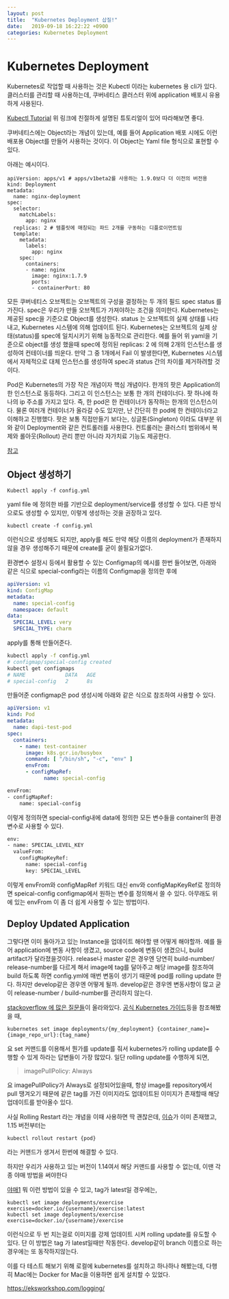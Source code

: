 ```yaml
---
layout: post
title:  "Kubernetes Deployment 삽질!"
date:   2019-09-18 16:22:22 +0900
categories: Kubernetes Deployment
---
```


# Kubernetes Deployment

Kubernetes로 작업할 때 사용하는 것은 Kubectl 이라는 kubernetes 용 cli가 있다. 클러스터를 관리할 때 사용하는데, 쿠버네티스 클러스터 위에 application 배포시 유용하게 사용된다.

[Kubectl Tutorial](https://kubectl.docs.kubernetes.io/pages/kubectl_book/getting_started.html) 위 링크에 친절하게 설명된 튜토리얼이 있어 따라해보면 좋다.

쿠버네티스에는 Object라는 개념이 있는데, 예를 들어 Application 배포 시에도 이런 배포용 Object를 만들어 사용하는 것이다. 이 Object는 Yaml file 형식으로 표현할 수 있다.

아래는 예시이다.
~~~
apiVersion: apps/v1 # apps/v1beta2를 사용하는 1.9.0보다 더 이전의 버전용
kind: Deployment
metadata:
  name: nginx-deployment
spec:
  selector:
    matchLabels:
      app: nginx
  replicas: 2 # 템플릿에 매칭되는 파드 2개를 구동하는 디플로이먼트임
  template:
    metadata:
      labels:
        app: nginx
    spec:
      containers:
      - name: nginx
        image: nginx:1.7.9
        ports:
        - containerPort: 80
~~~
모든 쿠버네티스 오브젝트는 오브젝트의 구성을 결정하는 두 개의 필드 spec status 를 가진다. spec은 우리가 만들 오브젝트가 가져야하는 조건을 의미한다. Kubernetes는 제공된 spec을 기준으로 Object를 생성한다. 
status 는 오브젝트의 실제 상태를 나타내고, Kubernetes 시스템에 의해 업데이트 된다. Kubernetes는 오브젝트의 실제 상태(status)를 spec에 일치시키기 위해 능동적으로 관리한다. 
예를 들어 위 yaml을 기준으로 object를 생성 했을때 spec에 정의된 replicas: 2 에 의해 2개의 인스턴스를 생성하여 컨테이너를 띄운다. 
만약 그 중 1개에서 Fail 이 발생한다면, Kubernetes 시스템에서 자체적으로 대체 인스턴스를 생성하여 spec과 status 간의 차이를 제거하려할 것이다.

Pod은 Kubernetes의 가장 작은 개념이자 핵심 개념이다. 한개의 팟은 Application의 한 인스턴스로 동등하다. 그리고 이 인스턴스는 보통 한 개의 컨테이너다. 팟 하나에 하나의 ip 주소를 가지고 있다. 
즉, 한 pod은 한 컨테이너가 동작하는 한개의 인스턴스이다. 물론 여러개 컨테이너가 올라갈 수도 있지만, 난 간단히 한 pod에 한 컨테이너라고 이해하고 진행했다. 팟은 보통 직접만들기 보다는, 싱글톤(Singleton) 이라도 대부분 위와 같이 Deployment와 같은 컨트롤러를 사용한다. 컨트롤러는 클러스터 범위에서 복제와 롤아웃(Rollout) 관리 뿐만 아니라 자가치료 기능도 제공한다. 

[참고](https://kubernetes.io/ko/docs/concepts/workloads/pods/pod/)

## Object 생성하기

~~~
Kubectl apply -f config.yml
~~~
yaml file 에 정의한 바를 기반으로 deployment/service를 생성할 수 있다. 다른 방식으로도 생성할 수 있지만, 이렇게 생성하는 것을 권장하고 있다.

~~~
kubectl create -f config.yml
~~~
이런식으로 생성해도 되지만, apply를 해도 만약 해당 이름의 deployment가 존재하지 않을 경우 생성해주기 때문에 create를 굳이 쓸필요가없다.

환경변수 설정시 등에서 활용할 수 있는 Configmap의 예시를 한번 들어보면, 아래와 같은 식으로 special-config라는 이름의 Configmap을 정의한 후에 

~~~yaml
apiVersion: v1
kind: ConfigMap
metadata:
  name: special-config
  namespace: default
data:
  SPECIAL_LEVEL: very
  SPECIAL_TYPE: charm
~~~
apply를 통해 만들어준다.
~~~bash
kubectl apply -f config.yml
# configmap/special-config created
kubectl get configmaps
# NAME             DATA   AGE
# special-config   2      8s
~~~
만들어준 configmap은 pod 생성시에 아래와 같은 식으로 참조하여 사용할 수 있다.
~~~yaml
apiVersion: v1
kind: Pod
metadata:
  name: dapi-test-pod
spec:
  containers:
    - name: test-container
      image: k8s.gcr.io/busybox
      command: [ "/bin/sh", "-c", "env" ]
      envFrom:
      - configMapRef:
	  		name: special-config
~~~

~~~bash
envFrom:
- configMapRef:
	name: special-config
~~~
이렇게 정의하면 special-config내에 data에 정의한 모든 변수들을 container의 환경변수로 사용할 수 있다.
~~~bash
env:
- name: SPECIAL_LEVEL_KEY
  valueFrom:
    configMapKeyRef:
      name: special-config
      key: SPECIAL_LEVEL
~~~
이렇게 envFrom와 configMapRef 키워드 대신 env와 configMapKeyRef로 정의하면 speical-config configmap에서 원하는 변수를 정의해서 쓸 수 있다. 아무래도 위에 있는 envFrom 이 좀 더 쉽게 사용할 수 있는 방법이다.

## Deploy Updated Application

그렇다면 이미 돌아가고 있는 Instance을 업데이트 해야할 땐 어떻게 해야할까. 예를 들어 application에 변동 사항이 생겼고, source code에 변동이 생겼으니, build artifact가 달라졌을것이다. release나 master 같은 경우엔 당연히 build-number/ release-number를 다르게 해서 image에 tag를 달아주고 해당 image를 참조하여 build 하도록 하면 config.yml에 매번 변동이 생기기 때문에 pod를 rolling update 한다. 하지만 develop같은 경우엔 어떻게 될까. develop같은 경우엔 변동사항이 많고 굳이 release-number / build-number를 관리하지 않는다. 

[stackoverflow 에 많은 질문들](https://stackoverflow.com/questions/40366192/kubernetes-how-to-make-deployment-to-update-image)이 올라와있다. [공식 Kubernetes 가이드](https://kubernetes.io/docs/tasks/manage-kubernetes-objects/declarative-config/)등을 참조해봤을 때, 
~~~
kubernetes set image deployments/{my_deployment} {container_name}={image_repo_url}:{tag_name}
~~~
요 set 커맨드를 이용해서 뭔가를 update를 줘서 kubernetes가 rolling update를 수행할 수 있게 하라는 답변들이 가장 많았다. 일단 rolling update를 수행하게 되면,

> imagePullPolicy: Always

요 imagePullPolicy가 Always로 설정되어있을때, 항상 image를 repository에서 pull 땡겨오기 때문에 같은 tag를 가진 이미지라도 업데이트된 이미지가 존재할때 해당 업데이트를 받아올수 있다.

사실 Rolling Restart 라는 개념을 이때 사용하면 딱 괜찮은데, [이슈](https://github.com/kubernetes/kubernetes/issues/13488)가 이미 존재했고, 1.15 버전부터는
~~~
kubectl rollout restart {pod}
~~~
라는 커맨드가 생겨서 한번에 해결할 수 있다.

하지만 우리가 사용하고 있는 버전이 1.14여서 해당 커맨드를 사용할 수 없는데, 이땐 각종 야매 방법을 써야한다

[야매1](https://techoverflow.net/2019/04/02/how-to-force-restarting-all-pods-in-a-kubernetes-deployment/) 뭐 이런 방법이 있을 수 있고, tag가 latest일 경우에는,
~~~
kubectl set image deployments/exercise exercise=docker.io/{username}/exercise:latest
kubectl set image deployments/exercise exercise=docker.io/{username}/exercise
~~~
이런식으로 두 번 치는걸로 이미지를 강제 업데이트 시켜 rolling update를 유도할 수 있다. 단 이 방법은 tag 가 latest일때만 작동한다. develop같이 branch 이름으로 하는 경우에는 또 동작하지않는다.

이를 다 테스트 해보기 위해 로컬에 kubernetes를 설치하고 하나하나 해봤는데, 다행히 Mac에는 Docker for Mac을 이용하면 쉽게 설치할 수 있었다.

https://eksworkshop.com/logging/